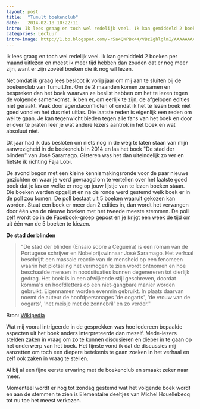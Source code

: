 ```yaml
---
layout: post
title:  "Tumult boekenclub"
date:   2014-02-18 10:22:11
intro: Ik lees graag en toch wel redelijk veel. Ik kan gemiddeld 2 boeken per maand uitlezen en moest ik meer tijd hebben dan zouden dat er nog meer zijn, want er zijn zovéél boeken die ik nog wil lezen.
categories: Lectuur
intro-image: http://1.bp.blogspot.com/-r5a4QKPBx44/VBzZghlglmI/AAAAAAAAADA/rZ4SFIeUSkw/s1600/56-apple-512.png
---
```


Ik lees graag en toch wel redelijk veel. Ik kan gemiddeld 2 boeken per maand uitlezen en moest ik meer tijd hebben dan zouden dat er nog meer zijn, want er zijn zovéél boeken die ik nog wil lezen.

Net omdat ik graag lees besloot ik vorig jaar om mij aan te sluiten bij de boekenclub van Tumult.fm. Om de 2 maanden komen ze samen en bespreken dan het boek waarvan ze beslist hebben om het te lezen tegen de volgende samenkomst. Ik ben er, om eerlijk te zijn, de afgelopen edities niet geraakt. Vaak door agendaconflicten of omdat ik het te lezen boek niet goed vond en het dus niet uitlas. Die laatste reden is eigenlijk een reden om wél te gaan. Je kan tegenwicht bieden tegen alle fans van het boek en door er over te praten leer je wat andere lezers aantrok in het boek en wat absoluut niet.

Dit jaar had ik dus besloten om niets nog in de weg te laten staan van mijn aanwezigheid in de boekenclub in 2014 en las het boek "De stad der blinden" van José Saramago. Gisteren was het dan uiteindelijk zo ver en fietste ik richting Faja Lobi.

De avond begon met een kleine kennismakingsronde voor de paar nieuwe gezichten en waar je werd gevraagd om te vertellen over het laatste goed boek dat je las en welke er nog op jouw lijstje van te lezen boeken staan. Die boeken werden opgelijst en na de ronde werd gestemd welk boek er in de poll zou komen. De poll bestaat uit 5 boeken waaruit gekozen kan worden. Staat een boek er meer dan 2 edities in, dan wordt het vervangen door één van de nieuwe boeken met het tweede meeste stemmen. De poll zelf wordt op in de Facebook-groep gepost en je krijgt een week de tijd om uit één van de 5 boeken te kiezen.

<strong>De stad der blinden</strong>

<blockquote>"De stad der blinden (Ensaio sobre a Cegueira) is een roman van de Portugese schrijver en Nobelprijswinnaar José Saramago. Het verhaal beschrijft een massale reactie van de mensheid op een fenomeen waarin het plotseling het vermogen te zien wordt ontnomen en hoe beschaafde mensen in noodsituaties kunnen degenereren tot dierlijk gedrag. Het boek is in een afwijkende stijl geschreven, doordat komma's en hoofdletters op een niet-gangbare manier worden gebruikt. Eigennamen worden evenmin gebruikt. In plaats daarvan noemt de auteur de hoofdpersonages 'de oogarts', 'de vrouw van de oogarts', 'het meisje met de zonnebril' en zo verder."</blockquote>

Bron: <a href="http://nl.wikipedia.org/wiki/De_stad_der_blinden" class="text-link">Wikipedia</a>

Wat mij vooral intrigeerde in de gesprekken was hoe iedereen bepaalde aspecten uit het boek anders interpreteerde dan mezelf. Mede-lezers stelden zaken in vraag om zo te kunnen discusieren en dieper in te gaan op het onderwerp van het boek. Het fijnste vond ik dat de discussies mij aanzetten om toch een diepere betekenis te gaan zoeken in het verhaal en zelf ook zaken in vraag te stellen.

Al bij al een fijne eerste ervaring met de boekenclub en smaakt zeker naar meer.

Momenteel wordt er nog tot zondag gestemd wat het volgende boek wordt en aan de stemmen te zien is Elementaire deeltjes van Michel Houellebecq tot nu toe het meest verkozen.
